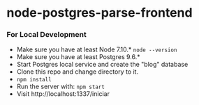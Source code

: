 # node-postgres-parse-frontend

### For Local Development

* Make sure you have at least Node 7.10.* `node --version`
* Make sure you have at least Postgres 9.6.*
* Start Postgres local service and create the "blog" database
* Clone this repo and change directory to it.
* `npm install`
* Run the server with: `npm start`
* Visit http://localhost:1337/iniciar

